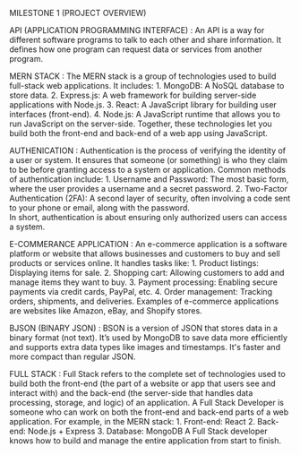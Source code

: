 MILESTONE 1 (PROJECT OVERVIEW)

API (APPLICATION PROGRAMMING INTERFACE) :
        An API is a way for different software programs to talk to each other and share information. It defines how one program can request data or services from another program.
        
MERN STACK :
        The MERN stack is a group of technologies used to build full-stack web applications. It includes:
                 1. MongoDB: A NoSQL database to store data.
                 2. Express.js: A web framework for building server-side applications with Node.js.
                 3. React: A JavaScript library for building user interfaces (front-end).
                 4. Node.js: A JavaScript runtime that allows you to run JavaScript on the server-side.
        Together, these technologies let you build both the front-end and back-end of a web app using JavaScript.

AUTHENICATION : 
        Authentication is the process of verifying the identity of a user or system. It ensures that someone (or something) is who they claim to be before granting access to a system or application.
            Common methods of authentication include:
                1. Username and Password: The most basic form, where the user provides a username and a secret password.
                2. Two-Factor Authentication (2FA): A second layer of security, often involving a code sent to your phone or email, along with the password.      
        In short, authentication is about ensuring only authorized users can access a system.

E-COMMERANCE APPLICATION :
        An e-commerce application is a software platform or website that allows businesses and customers to buy and sell products or services online. It handles tasks like:
                1. Product listings: Displaying items for sale.
                2. Shopping cart: Allowing customers to add and manage items they want to buy.
                3. Payment processing: Enabling secure payments via credit cards, PayPal, etc.
                4. Order management: Tracking orders, shipments, and deliveries.
        Examples of e-commerce applications are websites like Amazon, eBay, and Shopify stores.

BJSON (BINARY JSON) :
      BSON is a version of JSON that stores data in a binary format (not text). It’s used by MongoDB to save data more efficiently and supports extra data types like images and timestamps. It's faster and more compact than regular JSON.

FULL STACK :
     Full Stack refers to the complete set of technologies used to build both the front-end (the part of a website or app that users see and interact with) and the back-end (the server-side that handles data processing, storage, and logic) of an application.
     A Full Stack Developer is someone who can work on both the front-end and back-end parts of a web application.
     For example, in the MERN stack:
          1. Front-end: React
          2. Back-end: Node.js + Express
          3. Database: MongoDB
A Full Stack developer knows how to build and manage the entire application from start to finish.







